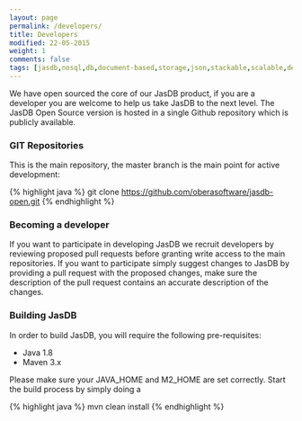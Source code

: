 ```yaml
---
layout: page
permalink: /developers/
title: Developers
modified: 22-05-2015
weight: 1
comments: false
tags: [jasdb,nosql,db,document-based,storage,json,stackable,scalable,definitions,bags,entities,instances,bag,instance,database,document storage,document,REST,obera,software,oberasoftware,obera software,indexes,btree,inverted index,Java]
---
```

We have open sourced the core of our JasDB product, if you are a developer you are welcome to help us take JasDB to the next level. The JasDB Open Source version is hosted in a single Github repository which is publicly available.

### GIT Repositories
This is the main repository, the master branch is the main point for active development:

{% highlight java %}
git clone https://github.com/oberasoftware/jasdb-open.git
{% endhighlight %}

### Becoming a developer
If you want to participate in developing JasDB we recruit developers by reviewing proposed pull requests before granting write access to the main repositories. If you want to participate simply suggest changes to JasDB by providing a pull request with the proposed changes, make sure the description of the pull request contains an accurate description of the changes.

### Building JasDB
In order to build JasDB, you will require the following pre-requisites:

* Java 1.8
* Maven 3.x

Please make sure your JAVA_HOME and M2_HOME are set correctly. Start the build process by simply doing a

{% highlight java %}
  mvn clean install
{% endhighlight %}
